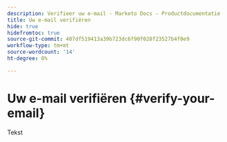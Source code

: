 ```yaml
---
description: Verifieer uw e-mail - Marketo Docs - Productdocumentatie
title: Uw e-mail verifiëren
hide: true
hidefromtoc: true
source-git-commit: 407df519413a39b723dc6f90f028f23527b4f0e9
workflow-type: tm+mt
source-wordcount: '14'
ht-degree: 0%

---
```


# Uw e-mail verifiëren {#verify-your-email}

Tekst
